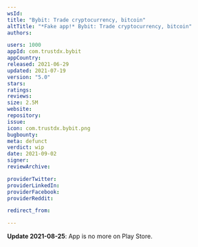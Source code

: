 ```yaml
---
wsId: 
title: "Bybit: Trade cryptocurrency, bitcoin"
altTitle: "*Fake app!* Bybit: Trade cryptocurrency, bitcoin"
authors:

users: 1000
appId: com.trustdx.bybit
appCountry: 
released: 2021-06-29
updated: 2021-07-19
version: "5.0"
stars: 
ratings: 
reviews: 
size: 2.5M
website: 
repository: 
issue: 
icon: com.trustdx.bybit.png
bugbounty: 
meta: defunct
verdict: wip
date: 2021-09-02
signer: 
reviewArchive:

providerTwitter: 
providerLinkedIn: 
providerFacebook: 
providerReddit: 

redirect_from:

---
```


**Update 2021-08-25**: App is no more on Play Store.

